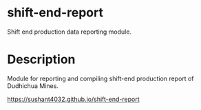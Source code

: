 # shift-end-report
Shift end production data reporting module.

# Description
Module for reporting and compiling shift-end production report of Dudhichua Mines.

https://sushant4032.github.io/shift-end-report
